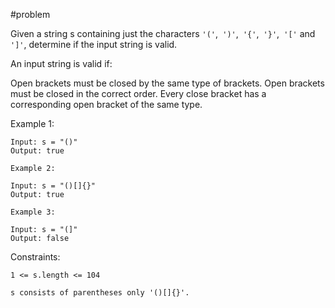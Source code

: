 #problem

Given a string s containing just the characters ```'('```,``` ')'```,``` '{'```,``` '}'```,``` '['``` and``` ']'```, determine if the input string is valid.

An input string is valid if:

Open brackets must be closed by the same type of brackets.
Open brackets must be closed in the correct order.
Every close bracket has a corresponding open bracket of the same type.

Example 1:
```
Input: s = "()"
Output: true
```
```
Example 2:

Input: s = "()[]{}"
Output: true
```
```
Example 3:

Input: s = "(]"
Output: false
 ```

Constraints:
```
1 <= s.length <= 104
```
```
s consists of parentheses only '()[]{}'.
```
